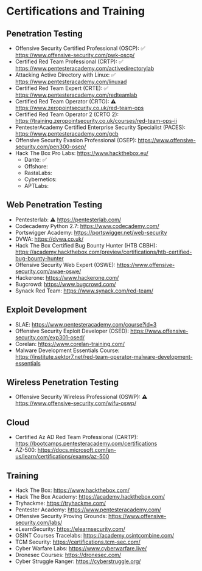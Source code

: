 # Certifications and Training

Penetration Testing
--------------------
- Offensive Security Certified Professional (OSCP): :white_check_mark: https://www.offensive-security.com/pwk-oscp/
- Certified Red Team Professional (CRTP): :white_check_mark: https://www.pentesteracademy.com/activedirectorylab
- Attacking Active Directory with Linux: :white_check_mark: https://www.pentesteracademy.com/linuxad
- Certified Red Team Expert (CRTE): :white_check_mark: https://www.pentesteracademy.com/redteamlab
- Certified Red Team Operator (CRTO): :warning: https://www.zeropointsecurity.co.uk/red-team-ops
- Certified Red Team Operator 2 (CRTO 2): https://training.zeropointsecurity.co.uk/courses/red-team-ops-ii
- PentesterAcademy Certified Enterprise Security Specialist (PACES): https://www.pentesteracademy.com/gcb
- Offensive Security Evasion Professional (OSEP): https://www.offensive-security.com/pen300-osep/
- Hack The Box Pro Labs: https://www.hackthebox.eu/
    - Dante: :white_check_mark:
    - Offshore:
    - RastaLabs:
    - Cybernetics:
    - APTLabs:

Web Penetration Testing
------------------------
- Pentesterlab: :warning: https://pentesterlab.com/
- Codecademy Python 2.7: https://www.codecademy.com/
- Portswigger Academy: https://portswigger.net/web-security
- DVWA: https://dvwa.co.uk/
- Hack The Box Certified Bug Bounty Hunter (HTB CBBH): https://academy.hackthebox.com/preview/certifications/htb-certified-bug-bounty-hunter
- Offensive Security Web Expert (OSWE): https://www.offensive-security.com/awae-oswe/
- Hackerone: https://www.hackerone.com/
- Bugcrowd: https://www.bugcrowd.com/
- Synack Red Team: https://www.synack.com/red-team/

Exploit Development
--------------------
- SLAE: https://www.pentesteracademy.com/course?id=3
- Offensive Security Exploit Developer (OSED): https://www.offensive-security.com/exp301-osed/
- Corelan: https://www.corelan-training.com/
- Malware Development Essentials Course: https://institute.sektor7.net/red-team-operator-malware-development-essentials

Wireless Penetration Testing
-----------------------------
- Offensive Security Wireless Professional (OSWP): :warning: https://www.offensive-security.com/wifu-oswp/

Cloud
--------------------
- Certified Az AD Red Team Professional (CARTP): https://bootcamps.pentesteracademy.com/certifications
- AZ-500: https://docs.microsoft.com/en-us/learn/certifications/exams/az-500

Training
----------
- Hack The Box: https://www.hackthebox.com/
- Hack The Box Academy: https://academy.hackthebox.com/
- Tryhackme: https://tryhackme.com/ 
- Pentester Academy: https://www.pentesteracademy.com/
- Offensive Security Proving Grounds: https://www.offensive-security.com/labs/
- eLearnSecurity: https://elearnsecurity.com/
- OSINT Courses Tracelabs: https://academy.osintcombine.com/
- TCM Security: https://certifications.tcm-sec.com/
- Cyber Warfare Labs: https://www.cyberwarfare.live/
- Dronesec Courses: https://dronesec.com/
- Cyber Struggle Ranger: https://cyberstruggle.org/

